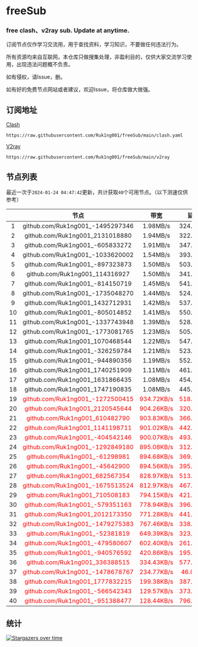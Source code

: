 # freeSub
### free clash、v2ray sub. Update at anytime.

订阅节点仅作学习交流用，用于查找资料，学习知识，不要做任何违法行为。

所有资源均来自互联网，本仓库只做搜集处理，非盈利目的，仅供大家交流学习使用，出现违法问题概不负责。

如有侵权，请Issue，删。

如有好的免费节点网站或者建议，欢迎Issue，将仓库做大做强。

## 订阅地址
[Clash](https://raw.githubusercontent.com/Ruk1ng001/freeSub/main/clash.yaml)
```
https://raw.githubusercontent.com/Ruk1ng001/freeSub/main/clash.yaml
```
[V2ray](https://raw.githubusercontent.com/Ruk1ng001/freeSub/main/v2ray)
```
https://raw.githubusercontent.com/Ruk1ng001/freeSub/main/v2ray
```

## 节点列表

最近一次于`2024-01-24 04:47:42`更新，共计获取`40`个可用节点。（以下测速仅供参考）

|  | 节点 | 带宽 | 延迟 |
|:-:|:--:|:--:|:--:|
 | 1 | github.com/Ruk1ng001_-1495297346 | 1.98MB/s | 324.00ms |
 | 2 | github.com/Ruk1ng001_2131018880 | 1.94MB/s | 322.00ms |
 | 3 | github.com/Ruk1ng001_-605833272 | 1.91MB/s | 347.00ms |
 | 4 | github.com/Ruk1ng001_-1033620002 | 1.54MB/s | 393.00ms |
 | 5 | github.com/Ruk1ng001_-897323873 | 1.50MB/s | 503.00ms |
 | 6 | github.com/Ruk1ng001_114316927 | 1.50MB/s | 341.00ms |
 | 7 | github.com/Ruk1ng001_-814150719 | 1.45MB/s | 541.00ms |
 | 8 | github.com/Ruk1ng001_-1735048270 | 1.44MB/s | 524.00ms |
 | 9 | github.com/Ruk1ng001_1432712931 | 1.42MB/s | 537.00ms |
 | 10 | github.com/Ruk1ng001_-805014852 | 1.41MB/s | 550.00ms |
 | 11 | github.com/Ruk1ng001_-1337743948 | 1.39MB/s | 528.00ms |
 | 12 | github.com/Ruk1ng001_-1773081765 | 1.23MB/s | 505.00ms |
 | 13 | github.com/Ruk1ng001_1070468544 | 1.22MB/s | 547.00ms |
 | 14 | github.com/Ruk1ng001_-326259784 | 1.21MB/s | 523.00ms |
 | 15 | github.com/Ruk1ng001_-944890356 | 1.19MB/s | 552.00ms |
 | 16 | github.com/Ruk1ng001_1740251909 | 1.11MB/s | 461.00ms |
 | 17 | github.com/Ruk1ng001_1631866435 | 1.08MB/s | 454.00ms |
 | 18 | github.com/Ruk1ng001_1747190835 | 1.08MB/s | 445.00ms |
 | 19 | <font color=red>github.com/Ruk1ng001_-1272500415</font> | <font color=red>934.72KB/s</font> | <font color=red>518.00ms</font> |
 | 20 | <font color=red>github.com/Ruk1ng001_2120545644</font> | <font color=red>904.26KB/s</font> | <font color=red>320.00ms</font> |
 | 21 | <font color=red>github.com/Ruk1ng001_610482790</font> | <font color=red>903.83KB/s</font> | <font color=red>366.00ms</font> |
 | 22 | <font color=red>github.com/Ruk1ng001_1141198711</font> | <font color=red>901.02KB/s</font> | <font color=red>442.00ms</font> |
 | 23 | <font color=red>github.com/Ruk1ng001_-404542146</font> | <font color=red>900.07KB/s</font> | <font color=red>493.00ms</font> |
 | 24 | <font color=red>github.com/Ruk1ng001_-1292849180</font> | <font color=red>895.08KB/s</font> | <font color=red>312.00ms</font> |
 | 25 | <font color=red>github.com/Ruk1ng001_-61298981</font> | <font color=red>894.68KB/s</font> | <font color=red>369.00ms</font> |
 | 26 | <font color=red>github.com/Ruk1ng001_-45642900</font> | <font color=red>894.56KB/s</font> | <font color=red>395.00ms</font> |
 | 27 | <font color=red>github.com/Ruk1ng001_682567354</font> | <font color=red>828.97KB/s</font> | <font color=red>513.00ms</font> |
 | 28 | <font color=red>github.com/Ruk1ng001_-1675513524</font> | <font color=red>812.97KB/s</font> | <font color=red>467.00ms</font> |
 | 29 | <font color=red>github.com/Ruk1ng001_710508183</font> | <font color=red>794.15KB/s</font> | <font color=red>421.00ms</font> |
 | 30 | <font color=red>github.com/Ruk1ng001_-579351163</font> | <font color=red>778.94KB/s</font> | <font color=red>396.00ms</font> |
 | 31 | <font color=red>github.com/Ruk1ng001_2012173350</font> | <font color=red>771.28KB/s</font> | <font color=red>441.00ms</font> |
 | 32 | <font color=red>github.com/Ruk1ng001_-1479275383</font> | <font color=red>767.46KB/s</font> | <font color=red>338.00ms</font> |
 | 33 | <font color=red>github.com/Ruk1ng001_-52381819</font> | <font color=red>649.39KB/s</font> | <font color=red>323.00ms</font> |
 | 34 | <font color=red>github.com/Ruk1ng001_-479580607</font> | <font color=red>602.40KB/s</font> | <font color=red>261.00ms</font> |
 | 35 | <font color=red>github.com/Ruk1ng001_-940576592</font> | <font color=red>420.86KB/s</font> | <font color=red>195.00ms</font> |
 | 36 | <font color=red>github.com/Ruk1ng001_336388515</font> | <font color=red>334.43KB/s</font> | <font color=red>577.00ms</font> |
 | 37 | <font color=red>github.com/Ruk1ng001_-1478678767</font> | <font color=red>234.77KB/s</font> | <font color=red>46.00ms</font> |
 | 38 | <font color=red>github.com/Ruk1ng001_1777832215</font> | <font color=red>199.38KB/s</font> | <font color=red>387.00ms</font> |
 | 39 | <font color=red>github.com/Ruk1ng001_-566542343</font> | <font color=red>129.57KB/s</font> | <font color=red>373.00ms</font> |
 | 40 | <font color=red>github.com/Ruk1ng001_-951388477</font> | <font color=red>128.44KB/s</font> | <font color=red>796.00ms</font> |


## 统计

[![Stargazers over time](https://starchart.cc/Ruk1ng001/freeSub.svg)](https://starchart.cc/Ruk1ng001/freeSub)
